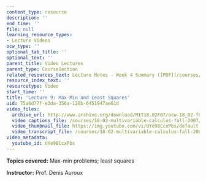 ```yaml
---
content_type: resource
description: ''
end_time: ''
file: null
learning_resource_types:
- Lecture Videos
ocw_type: ''
optional_tab_title: ''
optional_text: ''
parent_title: Video Lectures
parent_type: CourseSection
related_resources_text: Lecture Notes - Week 4 Summary ([PDF](/courses/18-02-multivariable-calculus-fall-2007/resources/lec_week4))
resource_index_text: ''
resourcetype: Video
start_time: ''
title: 'Lecture 9: Max-Min and Least Squares'
uid: 75a6d77f-e3da-356a-128b-6451947ae61d
video_files:
  archive_url: http://www.archive.org/download/MIT18.02F07/ocw-18_02-f07-lec09_300k.mp4
  video_captions_file: /courses/18-02-multivariable-calculus-fall-2007/f145be9d6b095685afbb7bdbd598b16a_UYe98CcxPbs.vtt
  video_thumbnail_file: https://img.youtube.com/vi/UYe98CcxPbs/default.jpg
  video_transcript_file: /courses/18-02-multivariable-calculus-fall-2007/6dd35e167398fc08a07e16575f3963f6_UYe98CcxPbs.pdf
video_metadata:
  youtube_id: UYe98CcxPbs
---
```


**Topics covered:** Max-min problems; least squares

**Instructor:** Prof. Denis Auroux
